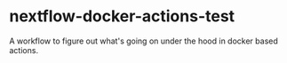 # nextflow-docker-actions-test
A workflow to figure out what's going on under the hood in docker based actions. 
